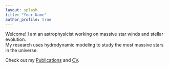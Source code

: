 ```yaml
---
layout: splash
title: "Your Name"
author_profile: true
---
```


Welcome! I am an astrophysicist working on massive star winds and stellar evolution.  
My research uses hydrodynamic modeling to study the most massive stars in the universe.

Check out my [Publications](/publications/) and [CV](/files/cv.pdf).
